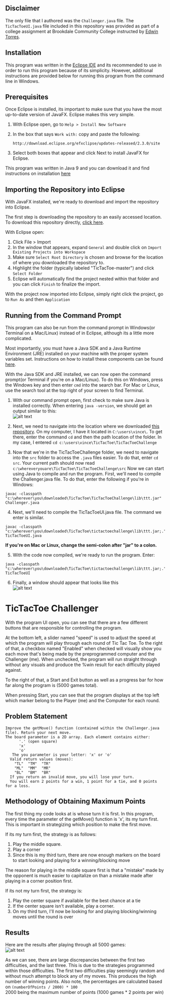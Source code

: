## Disclaimer
The only file that I authored was the `Challenger.java` file. The `TicTacToeUI.java` file included in this repository was provided as part of a college assignment at Brookdale Community College instructed by [Edwin Torres](https://gitlab.com/CoachEd).

## Installation
This program was written in the [Eclipse IDE](http://www.eclipse.org/downloads/packages/release/Photon/RC3) and its recommended to use in order to run this program because of its simplicity. However, additional instructions are provided below for running this program from the command line in Windows.

## Prerequisites
Once Eclipse is installed, its important to make sure that you have the most up-to-date version of JavaFX. Eclipse makes this very simple. 

1. With Eclipse open, go to `Help > Install New Software` 

2. In the box that says `Work with:` copy and paste the following:
      ```
      http://download.eclipse.org/efxclipse/updates-released/2.3.0/site
      ``` 
3. Select both boxes that appear and click Next to install JavaFX for Eclipse.

This program was written in Java 9 and you can download it and find instructions on installation [here](http://www.oracle.com/technetwork/java/javase/downloads/index.html)

## Importing the Repository into Eclipse
With JavaFX installed, we're ready to download and import the repository into Eclipse.

The first step is downloading the repository to an easily accessed location. To download this repository directly, [click here](https://github.com/vincent-simpson/TicTacToe/archive/master.zip).  

With Eclipse open:
1. Click File > Import
2. In the window that appears, expand `General` and double click on `Import Existing Projects into Workspace`
3. Make sure `Select Root Directory` is chosen and browse for the location of where you downloaded the repository to. 
4. Highlight the folder (typically labeled "TicTacToe-master") and click `Select Folder`
5. Eclipse will automatically find the project nested within that folder and you can click `Finish` to finalize the import.

With the project now imported into Eclipse, simply right click the project, go to `Run As` and then `Application`

## Running from the Command Prompt
This program can also be run from the command prompt in Windows(or Terminal on a Mac/Linux) instead of in Eclipse, although its a little more complicated.  

Most importantly, you must have a Java SDK and a Java Runtime Environment (JRE) installed on your machine with the proper system variables set. Instructions on how to install these components can be found [here](http://www.oracle.com/technetwork/java/javase/downloads/index.html).  

With the Java SDK and JRE installed, we can now open the command prompt(or Terminal if you're on a Mac/Linux). To do this on Windows, press the Windows key and then enter `cmd` into the search bar. For Mac or Linux, use the search tool at the top right of your screen to find Terminal.  

1. With our command prompt open, first check to make sure Java is installed correctly. When entering `java -version`, we should get an output similar to this:  
![alt text](https://image.ibb.co/hOz6xy/checkjavaversion.png "Java version check")  

2. Next, we need to navigate into the location where we downloaded [this repository](https://github.com/vincent-simpson/TicTacToe/archive/master.zip). On my computer, I have it located in `C:\users\vince\`. To get there, enter the command `cd` and then the path location of the folder. In my case, I entered `cd c:\users\vince\TicTacToe\TicTacToeChallenge`  

3. Now that we're in the TicTacToeChallenge folder, we need to navigate into the `src` folder to access the `.java` files easier. To do that, enter `cd src`. Your current path should now read `c:\whereveryouare\TicTacToe\TicTacToeChallenge\src` Now we can start using Java to compile and run the program. First, we'll need to compile the Challenger.java file. To do that, enter the following if you're in Windows:  
```
javac -classpath "c:\wherever\you\downloaded\TicTacToe\TicTacToeChallenge\lib\ttt.jar" Challenger.java
```

4. Next, we'll need to compile the TicTacToeUI.java file. The command we enter is similar.
```
javac -classpath "c:\wherever\you\downloaded\TicTacToe\tictactoechallenge\lib\ttt.jar;." TicTacToeUI.java
```
**If you're on Mac or Linux, change the semi-colon after "jar" to a colon.**  

5. With the code now compiled, we're ready to run the program. Enter:
```
java -classpath "c:\wherever\you\downloaded\TicTacToe\tictactoechallenge\lib\ttt.jar;." TicTacToeUI
```
6. Finally, a window should appear that looks like this  
![alt text](https://i.imgur.com/646loGQ.png)




# TicTacToe Challenger

With the program UI open, you can see that there are a few different buttons that are responsible for controlling the program.  

At the bottom left, a slider named "speed" is used to adjust the speed at which the program will play through each round of Tic Tac Toe. To the right of that, a checkbox named "Enabled" when checked will visually show you each move that's being made by the preprogrammed computer and the Challenger (me). When unchecked, the program will run straight through without any visuals and produce the %win result for each difficulty played against.  

To the right of that, a Start and Exit button as well as a progress bar for how far along the program is (5000 games total).  

When pressing Start, you can see that the program displays at the top left which marker belong to the Player (me) and the Computer for each round. 

## Problem Statement 

```
Improve the getMove() function (contained within the Challenger.java file). Return your next move.  
The board parameter is a 2D array. Each element contains either:  
      '.' (open square)  
      'x'  
      'o'  
   The you parameter is your letter: 'x' or 'o'  
  Valid return values (moves):  
    "TL"  "TM"  "TR"   
    "ML"  "MM"  "MR"   
    "BL"  "BM"  "BR"  
  If you return an invalid move, you will lose your turn.  
  You will earn 2 points for a win, 1 point for a tie, and 0 points for a loss.
  ```
  ## Methodology of Obtaining Maximum Points
  The first thing my code looks at is whose turn it is first. In this program, every time the parameter of the getMove() function is 'x', its my turn first. This is important in strategizing which position to make the first move.  
  
  If its my turn first, the strategy is as follows:  
  1. Play the middle square.
  2. Play a corner
  3. Since this is my third turn, there are now enough markers on the board to start looking and playing for a winning/blocking move
  
  The reason for playing in the middle square first is that a "mistake" made by the opponent is much easier to capitalize on than a mistake made after playing in a corner position first.  
  
  If its not my turn first, the strategy is:
  1. Play the center square if available for the best chance at a tie
  2. If the center square isn't available, play a corner.
  3. On my third turn, I'll now be looking for and playing blocking/winning moves until the round is over
 
## Results
Here are the results after playing through all 5000 games:  
![alt text](https://i.imgur.com/Orv4DIC.png)  

As we can see, there are large discrepancies between the first two difficulties, and the last three. This is due to the strategies programmed within those difficulties. The first two difficulties play seemingly random and without much attempt to block any of my moves. This produces the high number of winning points. Also note, the percentages are calculated based on `(numberOfPoints / 2000) * 100`  
2000 being the maximum number of points (1000 games * 2 points per win)
